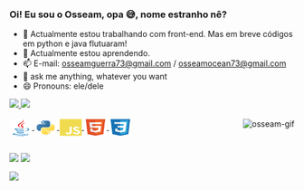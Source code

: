 ### Oi! Eu sou o Osseam, opa 😅, nome estranho nê?

- 🔭 Actualmente estou trabalhando com front-end. Mas em breve códigos em python e java flutuaram!
- 🌱 Actualmente estou aprendendo.
- 📫 E-mail: osseamguerra73@gmail.com / osseamocean73@gmail.com
- 💬 ask me anything, whatever you want
- 😄 Pronouns: ele/dele

<div>
  <a href="https://beacons.ai/osseamocean">
  <img height="180em" src="https://github-readme-stats.vercel.app/api?username=osseamocean&show_icons=true&theme=algolia&include_all_commits=true&count_private=true"/>
  <img height="180em" src="https://github-readme-stats.vercel.app/api/top-langs/?username=osseamocean&layout=compact&langs_count=16&theme=algolia"/>
</div>
  
<div style="display: inline_block"><br>
  <img align="center" alt="osseam-HTML" height="30" width="40" src="https://raw.githubusercontent.com/devicons/devicon/master/icons/java/java-original.svg">
  <img align="center" alt="osseam-Python" height="30" width="40" src="https://raw.githubusercontent.com/devicons/devicon/master/icons/python/python-original.svg">
  <img align="center" alt="osseam-Js" height="30" width="40" src="https://raw.githubusercontent.com/devicons/devicon/master/icons/javascript/javascript-plain.svg">
  <img align="center" alt="osseam-HTML" height="30" width="40" src="https://raw.githubusercontent.com/devicons/devicon/master/icons/html5/html5-original.svg">
  <img align="center" alt="osseam-CSS" height="30" width="40" src="https://raw.githubusercontent.com/devicons/devicon/master/icons/css3/css3-original.svg">
  <img align="right" height="160em" alt="osseam-gif" src="https://media.giphy.com/media/XHxHPcUMMvZwlEvLzu/giphy.gif">
</div>
  
  ##
  
<div>
  <a href = "mailto:osseamguerra73@gmail.com" target="_blank"><img src="https://img.shields.io/badge/Gmail-D14836?style=for-the-badge&logo=gmail&logoColor=white"           target="_blank"></a>
  <a href="https://instagram.com/iam_osseam_wiley" target="_blank"><img src="https://img.shields.io/badge/-Instagram-%23E4405F?style=for-the-badge&logo=instagram&         logoColor=white" target="_blank"></a>
  
  ![](https://github.com/osseamocean/osseamocean/snk/rw/output/github-contribution-grid-snake.svg)
</div>
 
  
